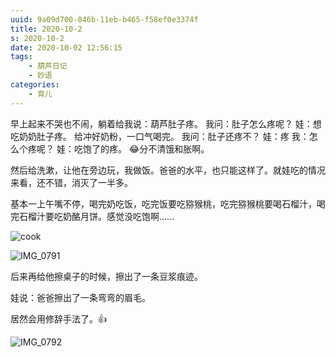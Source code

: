 ```yaml
---
uuid: 9a09d700-046b-11eb-b465-f58ef0e3374f
title: 2020-10-2
s: 2020-10-2
date: 2020-10-02 12:56:15
tags:
	- 葫芦日记
	- 妙语
categories:
	- 育儿
---
```


早上起来不哭也不闹，躺着给我说：葫芦肚子疼。
我问：肚子怎么疼呢？
娃：想吃奶奶肚子疼。
给冲好奶粉，一口气喝完。
我问：肚子还疼不？
娃：疼
我：怎么个疼呢？
娃：吃饱了的疼。
😂分不清饿和胀啊。



然后给洗漱，让他在旁边玩，我做饭。爸爸的水平，也只能这样了。就娃吃的情况来看，还不错，消灭了一半多。

基本一上午嘴不停，喝完奶吃饭，吃完饭要吃猕猴桃，吃完猕猴桃要喝石榴汁，喝完石榴汁要吃奶酪月饼。感觉没吃饱啊......

![cook](https://blog-assets.liupei.xin/assets/2020-10-2/cook.jpg-public)



![IMG_0791](https://blog-assets.liupei.xin/assets/2020-10-2/IMG_0791-1615758.jpg-public)





后来再给他擦桌子的时候，擦出了一条豆浆痕迹。

娃说：爸爸擦出了一条弯弯的眉毛。

居然会用修辞手法了。👍

![IMG_0792](https://blog-assets.liupei.xin/assets/2020-10-2/IMG_0792.jpg-public)


